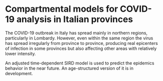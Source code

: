 # Compartmental models for COVID-19 analysis in Italian provinces

The COVID-19 outbreak in Italy has spread mainly in northern regions, particularly in Lombardy. However, even within the same region the virus has spread irregularly from province to province, producing real epicenters of infection in some provinces but also affecting other areas with relatively lower intensity.

An adjusted time-dependent SIRD model is used to predict the epidemics behavior in the near future. An age-structured version of it is in development.
